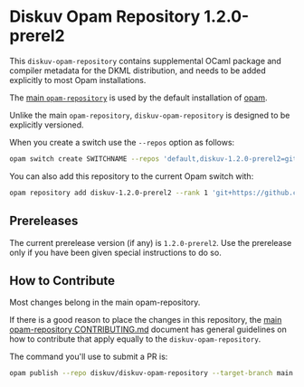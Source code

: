 # Diskuv Opam Repository 1.2.0-prerel2

This `diskuv-opam-repository` contains supplemental OCaml package and compiler
metadata for the DKML distribution, and needs to be added explicitly to most
Opam installations.

The [main `opam-repository`](https://github.com/ocaml/opam-repository)
is used by the default installation of [opam](https://opam.ocaml.org/).

Unlike the main `opam-repository`, `diskuv-opam-repository` is designed to
be explicitly versioned.

When you create a switch use the `--repos` option as follows:

```bash
opam switch create SWITCHNAME --repos 'default,diskuv-1.2.0-prerel2=git+https://github.com/diskuv/diskuv-opam-repository.git#1.2.0-prerel2' 4.12.1
```

You can also add this repository to the current Opam switch with:

```bash
opam repository add diskuv-1.2.0-prerel2 --rank 1 'git+https://github.com/diskuv/diskuv-opam-repository.git#1.2.0-prerel2'
```

## Prereleases

The current prerelease version (if any) is `1.2.0-prerel2`. Use the prerelease only if you have been given
special instructions to do so.

## How to Contribute

Most changes belong in the main opam-repository.

If there is a good reason to place the changes in this repository, the
[main opam-repository CONTRIBUTING.md](https://github.com/ocaml/opam-repository/blob/master/CONTRIBUTING.md)
document has general guidelines on how to contribute that apply equally to
the `diskuv-opam-repository`.

The command you'll use to submit a PR is:

```bash
opam publish --repo diskuv/diskuv-opam-repository --target-branch main
```
